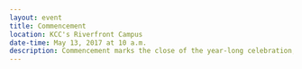 ```yaml
---
layout: event
title: Commencement
location: KCC's Riverfront Campus
date-time: May 13, 2017 at 10 a.m.
description: Commencement marks the close of the year-long celebration, bringing together our Power of Community theme through the keynote address.
---
```

